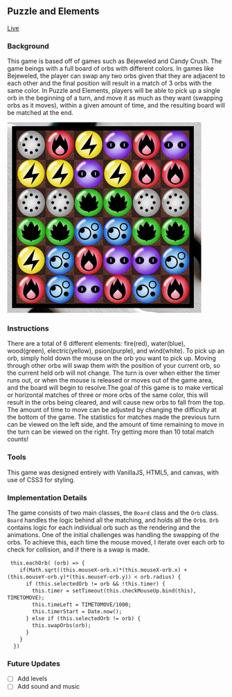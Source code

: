 ## Puzzle and Elements

[Live](https://arblast.github.io/Puzzle-and-Elements/)

### Background

This game is based off of games such as Bejeweled and Candy Crush. The game beings with a full board of orbs with different colors. In games like Bejeweled, the player can swap any two orbs given that they are adjacent to each other and the final position will result in a match of 3 orbs with the same color. In Puzzle and Elements, players will be able to pick up a single orb in the beginning of a turn, and move it as much as they want (swapping orbs as it moves), within a given amount of time, and the resulting board will be matched at the end.

![ingamepicture](/assets/ingame.png)

### Instructions

There are a total of 6 different elements: fire(red), water(blue), wood(green), electric(yellow), psion(purple), and wind(white). To pick up an orb, simply hold down the mouse on the orb you want to pick up. Moving through other orbs will swap them with the position of your current orb, so the current held orb will not change. The turn is over when either the timer runs out, or when the mouse is released or moves out of the game area, and the board will begin to resolve.The goal of this game is to make vertical or horizontal matches of three or more orbs of the same color, this will result in the orbs being cleared, and will cause new orbs to fall from the top. The amount of time to move can be adjusted by changing the difficulty at the bottom of the game. The statistics for matches made the previous turn can be viewed on the left side, and the amount of time remaining to move in the turn can be viewed on the right.
Try getting more than 10 total match counts!

### Tools

This game was designed entirely with VanillaJS, HTML5, and canvas, with use of CSS3 for styling.

### Implementation Details

The game consists of two main classes, the `Board` class and the `Orb` class. `Board` handles the logic behind all the matching, and holds all the `Orb`s. `Orb` contains logic for each individual orb such as the rendering and the animations. One of the initial challenges was handling the swapping of the orbs. To achieve this, each time the mouse moved, I iterate over each orb to check for collision, and if there is a swap is made.

```       
 this.eachOrb( (orb) => {
    if(Math.sqrt((this.mouseX-orb.x)*(this.mouseX-orb.x) + (this.mouseY-orb.y)*(this.mouseY-orb.y)) < orb.radius) {
      if (this.selectedOrb != orb && !this.timer) {
        this.timer = setTimeout(this.checkMouseUp.bind(this), TIMETOMOVE);
        this.timeLeft = TIMETOMOVE/1000;
        this.timerStart = Date.now();
      } else if (this.selectedOrb != orb) {
        this.swapOrbs(orb);
      }
    }
  })
```

### Future Updates

- [ ] Add levels
- [ ] Add sound and music
